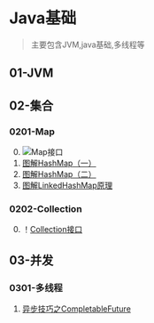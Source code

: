 # Java基础
 > 主要包含JVM,java基础,多线程等

## 01-JVM

## 02-集合
### 0201-Map
   0. ![Map接口](https://github.com/hsfxuebao/java-study/blob/master/src/main/01-Java%E5%9F%BA%E7%A1%80/Figure/01-Map%E6%8E%A5%E5%8F%A3%E7%BB%A7%E6%89%BF%E5%85%B3%E7%B3%BB.png)
   1. [图解HashMap（一）](https://juejin.im/post/5e7b47acf265da573d61cff5)
   2. [图解HashMap（二）](https://juejin.im/post/5e7b48c46fb9a07cdb469e66)
   3. [图解LinkedHashMap原理](https://juejin.im/post/5e74c4016fb9a07ca601c97a)

### 0202-Collection
   0. ！[Collection接口](https://github.com/hsfxuebao/java-study/blob/master/src/main/01-Java%E5%9F%BA%E7%A1%80/Figure/02-Collection%E7%BB%A7%E6%89%BF%E5%85%B3%E7%B3%BB%E5%9B%BE.png)
## 03-并发
### 0301-多线程
1. [异步技巧之CompletableFuture](https://juejin.im/post/5e7abaaae51d452716052f86)
   
   

## 
